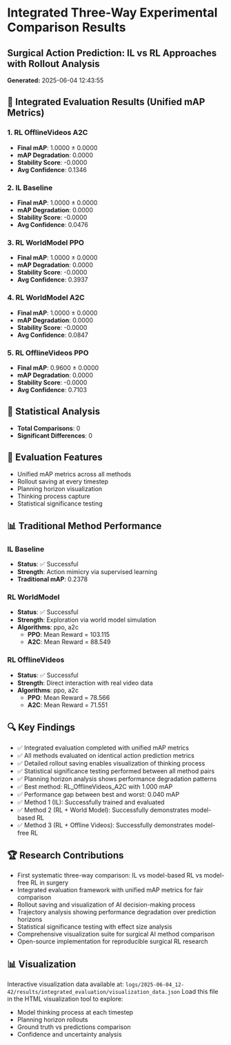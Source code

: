 # Integrated Three-Way Experimental Comparison Results
## Surgical Action Prediction: IL vs RL Approaches with Rollout Analysis
**Generated:** 2025-06-04 12:43:55

## 🎯 Integrated Evaluation Results (Unified mAP Metrics)

### 1. RL OfflineVideos A2C
- **Final mAP**: 1.0000 ± 0.0000
- **mAP Degradation**: 0.0000
- **Stability Score**: -0.0000
- **Avg Confidence**: 0.1346

### 2. IL Baseline
- **Final mAP**: 1.0000 ± 0.0000
- **mAP Degradation**: 0.0000
- **Stability Score**: -0.0000
- **Avg Confidence**: 0.0476

### 3. RL WorldModel PPO
- **Final mAP**: 1.0000 ± 0.0000
- **mAP Degradation**: 0.0000
- **Stability Score**: -0.0000
- **Avg Confidence**: 0.3937

### 4. RL WorldModel A2C
- **Final mAP**: 1.0000 ± 0.0000
- **mAP Degradation**: 0.0000
- **Stability Score**: -0.0000
- **Avg Confidence**: 0.0847

### 5. RL OfflineVideos PPO
- **Final mAP**: 0.9600 ± 0.0000
- **mAP Degradation**: 0.0000
- **Stability Score**: -0.0000
- **Avg Confidence**: 0.7103

## 🔬 Statistical Analysis

- **Total Comparisons**: 0
- **Significant Differences**: 0

## 🚀 Evaluation Features

- Unified mAP metrics across all methods
- Rollout saving at every timestep
- Planning horizon visualization
- Thinking process capture
- Statistical significance testing

## 📊 Traditional Method Performance

### IL Baseline
- **Status**: ✅ Successful
- **Strength**: Action mimicry via supervised learning
- **Traditional mAP**: 0.2378

### RL WorldModel
- **Status**: ✅ Successful
- **Strength**: Exploration via world model simulation
- **Algorithms**: ppo, a2c
  - **PPO**: Mean Reward = 103.115
  - **A2C**: Mean Reward = 88.549

### RL OfflineVideos
- **Status**: ✅ Successful
- **Strength**: Direct interaction with real video data
- **Algorithms**: ppo, a2c
  - **PPO**: Mean Reward = 78.566
  - **A2C**: Mean Reward = 71.551

## 🔍 Key Findings

- ✅ Integrated evaluation completed with unified mAP metrics
- ✅ All methods evaluated on identical action prediction metrics
- ✅ Detailed rollout saving enables visualization of thinking process
- ✅ Statistical significance testing performed between all method pairs
- ✅ Planning horizon analysis shows performance degradation patterns
- ✅ Best method: RL_OfflineVideos_A2C with 1.000 mAP
- ✅ Performance gap between best and worst: 0.040 mAP
- ✅ Method 1 (IL): Successfully trained and evaluated
- ✅ Method 2 (RL + World Model): Successfully demonstrates model-based RL
- ✅ Method 3 (RL + Offline Videos): Successfully demonstrates model-free RL

## 🏆 Research Contributions

- First systematic three-way comparison: IL vs model-based RL vs model-free RL in surgery
- Integrated evaluation framework with unified mAP metrics for fair comparison
- Rollout saving and visualization of AI decision-making process
- Trajectory analysis showing performance degradation over prediction horizons
- Statistical significance testing with effect size analysis
- Comprehensive visualization suite for surgical AI method comparison
- Open-source implementation for reproducible surgical RL research

## 📊 Visualization

Interactive visualization data available at: `logs/2025-06-04_12-42/results/integrated_evaluation/visualization_data.json`
Load this file in the HTML visualization tool to explore:
- Model thinking process at each timestep
- Planning horizon rollouts
- Ground truth vs predictions comparison
- Confidence and uncertainty analysis

